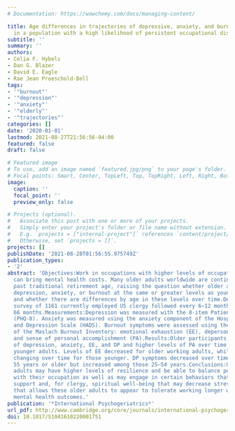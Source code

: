```yaml
---
# Documentation: https://wowchemy.com/docs/managing-content/

title: Age differences in trajectories of depressive, anxiety, and burnout symptoms
  in a population with a high likelihood of persistent occupational distress
subtitle: ''
summary: ''
authors:
- Celia F. Hybels
- Dan G. Blazer
- David E. Eagle
- Rae Jean Proeschold-Bell
tags:
- '"burnout"'
- '"depression"'
- '"anxiety"'
- '"elderly"'
- '"trajectories"'
categories: []
date: '2020-01-01'
lastmod: 2021-08-27T21:56:56-04:00
featured: false
draft: false

# Featured image
# To use, add an image named `featured.jpg/png` to your page's folder.
# Focal points: Smart, Center, TopLeft, Top, TopRight, Left, Right, BottomLeft, Bottom, BottomRight.
image:
  caption: ''
  focal_point: ''
  preview_only: false

# Projects (optional).
#   Associate this post with one or more of your projects.
#   Simply enter your project's folder or file name without extension.
#   E.g. `projects = ["internal-project"]` references `content/project/deep-learning/index.md`.
#   Otherwise, set `projects = []`.
projects: []
publishDate: '2021-08-28T01:56:55.975749Z'
publication_types:
- '2'
abstract: 'Objectives:Work in occupations with higher levels of occupational stress
  can bring mental health costs. Many older adults worldwide are continuing to work
  past traditional retirement age, raising the question whether older adults experience
  depression, anxiety, or burnout at the same or greater levels as younger workers,
  and whether there are differences by age in these levels over time.Design/setting/participants:Longitudinal
  survey of 1161 currently employed US clergy followed every 6–12 months for up to
  66 months.Measurements:Depression was measured with the 8-item Patient Health Questionnaire
  (PHQ-8). Anxiety was measured using the anxiety component of the Hospital Anxiety
  and Depression Scale (HADS). Burnout symptoms were assessed using the three components
  of the Maslach Burnout Inventory: emotional exhaustion (EE), depersonalization (DP),
  and sense of personal accomplishment (PA).Results:Older participants had lower scores
  of depression, anxiety, EE, and DP and higher levels of PA over time compared to
  younger adults. Levels of EE decreased for older working adults, while not significantly
  changing over time for those younger. DP symptoms decreased over time among those
  55 years or older but increased among those 25–54 years.Conclusions:Older working
  adults may have higher levels of resilience and be able to balance personal life
  with their occupation as well as may engage in certain behaviors that increase social
  support and, for clergy, spiritual well-being that may decrease stress in a way
  that allows these older adults to appear to tolerate working longer without poorer
  mental health outcomes.'
publication: '*International Psychogeriatrics*'
url_pdf: http://www.cambridge.org/core/journals/international-psychogeriatrics/article/age-differences-in-trajectories-of-depressive-anxiety-and-burnout-symptoms-in-a-population-with-a-high-likelihood-of-persistent-occupational-distress/67CE53C73A6C18869E76AA9A9CCBEF69
doi: 10.1017/S1041610220001751
---
```

